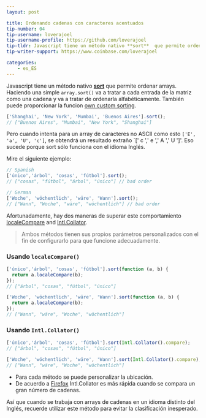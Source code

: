 ```yaml
---
layout: post

title: Ordenando cadenas con caracteres acentuados
tip-number: 04
tip-username: loverajoel 
tip-username-profile: https://github.com/loverajoel
tip-tldr: Javascript tiene un método nativo **sort**  que permite ordenar matrices. Haciendo un simple `array.sort()` va a tratar a cada entrada del array como una cadena y va a tratar de ordenarla alfabéticamente. Pero cuando intenta ordenar un array de caracteres no ASCII obtendrá un resultado extraño.
tip-writer-support: https://www.coinbase.com/loverajoel

categories:
    - es_ES
---
```


Javascript tiene un método nativo **[sort](https://developer.mozilla.org/en-US/docs/Web/JavaScript/Reference/Global_Objects/Array/sort)** que permite ordenar arrays. Haciendo una simple `array.sort()` va a tratar a cada entrada de la matriz como una cadena y va a tratar de ordenarla alfabéticamente. También puede proporcionar la funcion [own custom sorting](https://developer.mozilla.org/en-US/docs/Web/JavaScript/Reference/Global_Objects/Array/sort#Parameters).

```javascript
['Shanghai', 'New York', 'Mumbai', 'Buenos Aires'].sort();
// ["Buenos Aires", "Mumbai", "New York", "Shanghai"]
```

Pero cuando intenta para un array de caracteres no ASCII como esto `['E', 'a', 'U', 'c']`, se obtendrá un resultado extraño `[' c ',' e ',' A ',' U ']'. Eso sucede porque sort sólo funciona con el idioma Inglés.

Mire el siguiente ejemplo:

```javascript
// Spanish
['único','árbol', 'cosas', 'fútbol'].sort();
// ["cosas", "fútbol", "árbol", "único"] // bad order

// German
['Woche', 'wöchentlich', 'wäre', 'Wann'].sort();
// ["Wann", "Woche", "wäre", "wöchentlich"] // bad order
```

Afortunadamente, hay dos maneras de superar este comportamiento [localeCompare](https://developer.mozilla.org/en-US/docs/Web/JavaScript/Reference/Global_Objects/String/localeCompare) and [Intl.Collator](https://developer.mozilla.org/en-US/docs/Web/JavaScript/Reference/Global_Objects/Collator).

> Ambos métodos tienen sus propios parámetros personalizados con el fin de configurarlo para que funcione adecuadamente.

### Usando `localeCompare()`

```javascript
['único','árbol', 'cosas', 'fútbol'].sort(function (a, b) {
  return a.localeCompare(b);
});
// ["árbol", "cosas", "fútbol", "único"]

['Woche', 'wöchentlich', 'wäre', 'Wann'].sort(function (a, b) {
  return a.localeCompare(b);
});
// ["Wann", "wäre", "Woche", "wöchentlich"]
```

### Usando `Intl.Collator()`

```javascript
['único','árbol', 'cosas', 'fútbol'].sort(Intl.Collator().compare);
// ["árbol", "cosas", "fútbol", "único"]

['Woche', 'wöchentlich', 'wäre', 'Wann'].sort(Intl.Collator().compare);
// ["Wann", "wäre", "Woche", "wöchentlich"]
```

- Para cada método se puede personalizar la ubicación.
- De acuerdo a [Firefox](https://developer.mozilla.org/en-US/docs/Web/JavaScript/Reference/Global_Objects/String/localeCompare#Performance) Intl.Collator es más rápida cuando se compara un gran número de cadenas.

Así que cuando se trabaja con arrays de cadenas en un idioma distinto del Inglés, recuerde utilizar este método para evitar la clasificación inesperado.